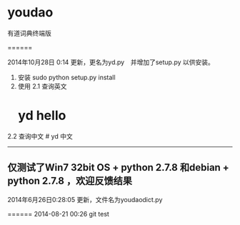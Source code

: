 youdao
======

有道词典终端版


======


2014年10月28日 0:14 更新，更名为yd.py　并增加了setup.py 以供安装。

1. 安装
   sudo python setup.py install
2. 使用
  2.1  查询英文  
      # yd hello
  2.2   查询中文
      # yd 中文


----------------------------------------------------------------------

仅测试了Win7 32bit OS + python 2.7.8 和debian + python 2.7.8 ，欢迎反馈结果
----------------------------------------------------------------------
2014年6月26日0:28:05 更新，文件名为youdaodict.py


======
2014-08-21 00:26  git test
